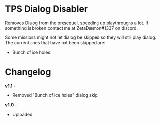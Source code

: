 TPS Dialog Disabler
=============

Removes Dialog from the presequel, speeding up playthroughs a lot. If something is broken contact me at ZetaDæmon#1337 on discord.

Some missions might not let dialog be skipped so they will still play dialog. The current ones that have not been skipped are:
* Bunch of ice holes.

Changelog
=========
**v1.1** -
 * Removed "Bunch of ice holes" dialog skip.

**v1.0** -
 * Uploaded
